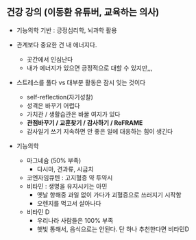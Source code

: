 ## 건강 강의 (이동환 유튜버, 교육하는 의사)

- 기능의학 기반 : 긍정심리학, 뇌과학 활용
- 관계보다 중요한 건 내 에너지다. 
  - 곳간에서 인심난다
  - 내가 에너지가 있으면 긍정적으로 대할 수 있지만,,,
- 스트레스를 풀다 vs 대부분 활동은 잠시 잊는 것이다
  - self-reflection(자기성찰)
  - 성격은 바꾸기 어렵다
  - 가치관 / 생활습관은 바꿀 여지가 있다
  - **관점바꾸기 / 교훈찾기 / 감사하기 / ReFRAME**
  - 감사일기 쓰기 지속하면 안 좋은 일에 대응하는 힘이 생긴다

- 기능의학
  - 마그네슘 (50% 부족)
    - 다시마, 견과류, 시금치
  - 코엔자임큐텐 : 고지혈증 약 투약시
  - 비타민 : 생명을 유지시키는 아민
    - 옛날 항해중 과일 없이 가다가 괴혈증으로 쓰러지기 시작함
    - 오렌지를 먹고서 살아나다
  - 비타민 D 
    - 우리나라 사람들은 100% 부족
    - 햇빛 통해서, 음식으로는 안된다. 단 하나 추천한다면 비타민D

